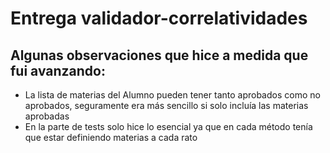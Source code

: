 # Entrega validador-correlatividades

## Algunas observaciones que hice a medida que fui avanzando:

* La lista de materias del Alumno pueden tener tanto aprobados como no aprobados, seguramente era más sencillo si solo incluía las materias aprobadas
* En la parte de tests solo hice lo esencial ya que en cada método tenía que estar definiendo materias a cada rato
